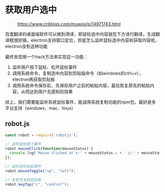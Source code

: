 # 获取用户选中

> https://www.cnblogs.com/muwoo/p/14971743.html

百度翻译的桌面端软件可以做到滑译，即鼠标选中内容就在下方进行翻译，生成翻译框很好搞，electron支持窗口定位，但是怎么监听鼠标选中内容和获取内容呢，electron没有这种功能

最终发现用一个hack方法来实现这一功能：

1. 监听用户按下鼠标、松开鼠标事件
2. 调用系统命令，复制选中内容到剪贴版命令（如windows的ctrl+v），electron再获取剪贴板
3. 调用系统命令保存前，先保存用户之前的粘贴内容，最后恢复原先的粘贴内容，从而达到用户无感知的效果

综上，我们需要能监听系统鼠标事件、能调用系统复制功能的npm包，最好是多平台支持（windows、mac、linux）

## robot.js

```js
const robot = require('robotjs');

// 监听鼠标按下事件
robot.mouseClick(function(mouseStatus) {
  console.log('Mouse clicked at x:' + mouseStatus.x + ' y:' + mouseStatus.y);
});

// 监听鼠标抬起事件
robot.mouseToggle("up", "left");

// 复制文本到剪贴板
robot.keyTap("c", "control");
```

